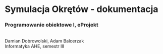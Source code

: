 # Symulacja Okrętów - dokumentacja
### Programowanie obiektowe I, eProjekt
<br/>Damian Dobrowolski, Adam Balcerzak
<br/>Informatyka AHE, semestr III
